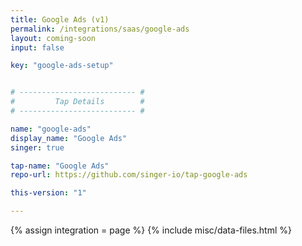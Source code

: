 ```yaml
---
title: Google Ads (v1)
permalink: /integrations/saas/google-ads
layout: coming-soon
input: false

key: "google-ads-setup"


# -------------------------- #
#         Tap Details        #
# -------------------------- #

name: "google-ads"
display_name: "Google Ads"
singer: true

tap-name: "Google Ads"
repo-url: https://github.com/singer-io/tap-google-ads

this-version: "1"

---
```

{% assign integration = page %}
{% include misc/data-files.html %}